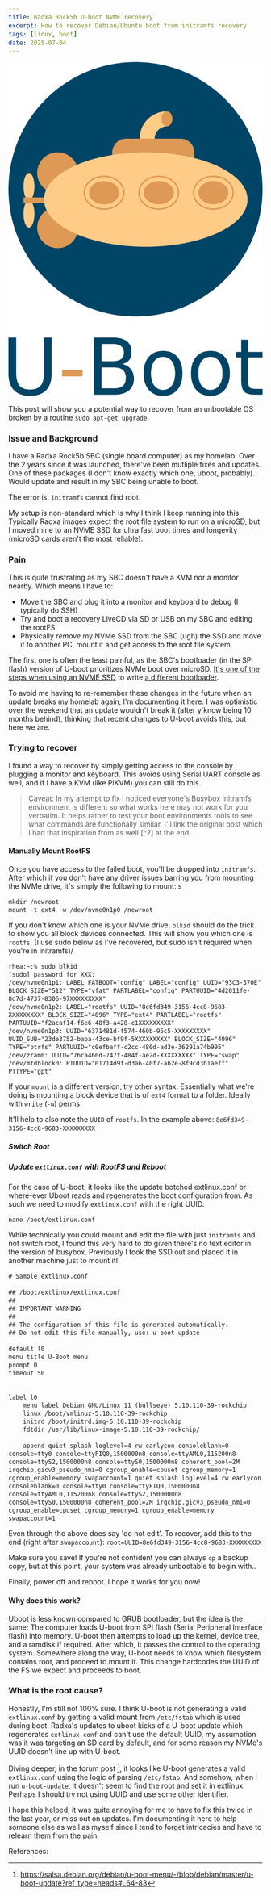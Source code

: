 ```yaml
---             
title: Radxa Rock5b U-boot NVME recovery
excerpt: How to recover Debian/Ubuntu boot from initramfs recovery
tags: [linux, boot]        
date: 2025-07-04        
---             
```


<p align="center">
  <img src="/images/u-boot-logo.png"/>
</p>

This post will show you a potential way to recover from an unbootable OS broken by a routine `sudo apt-get upgrade`. 


### Issue and Background 

I have a Radxa Rock5b SBC (single board computer) as my homelab. Over the 2 years since it was launched, there've been mutliple fixes and updates. One of these packages (I don't know exactly which one, uboot, probably). Would update and result in my SBC being unable to boot. 

The error is: `initramfs` cannot find root.

My setup is non-standard which is why I think I keep running into this. Typically Radxa images expect the root file system to run on a microSD, but I moved mine to an NVME SSD for ultra fast boot times and longevity (microSD cards aren't the most reliable).

### Pain 

This is quite frustrating as my SBC doesn't have a KVM nor a monitor nearby. Which means I have to:
 - Move the SBC and plug it into a monitor and keyboard to debug (I typically do SSH)
 - Try and boot a recovery LiveCD via SD or USB on my SBC and editing the rootFS.
 - Physically *remove* my NVMe SSD from the SBC (ugh) the SSD and move it to another PC, mount it and get access to the root file system. 

The first one is often the least painful, as the SBC's bootloader (in the SPI flash) version of U-boot prioritizes NVMe boot over microSD. [It's one of the steps when using an NVME SSD](https://wiki.radxa.com/Rock5/install/nvme) to write [a different bootloader](https://wiki.radxa.com/Rock5/install/spi). 

To avoid me having to re-remember these changes in the future when an update breaks my homelab again, I'm documenting it here. I was optimistic over the weekend that an update wouldn't break it (after y'know being 10 months behind), thinking that recent changes to U-boot avoids this, but here we are.

### Trying to recover

I found a way to recover by simply getting access to the console by plugging a monitor and keyboard. This avoids using Serial UART console as well, and if I have a KVM (like PiKVM) you can still do this. 

> Caveat: In my attempt to fix I noticed everyone's Busybox Initramfs environment is different so what works here may not work for you verbatim. It helps rather to test your boot environments tools to see what commands are functionally similar. I'll link the original post which I had that inspiration from as well [^2] at the end.

#### Manually Mount RootFS

Once you have access to the failed boot, you'll be dropped into `initramfs`. After which if you don't have any driver issues barring you from mounting the NVMe drive, it's simply the following to mount: 
s
```
mkdir /newroot
mount -t ext4 -w /dev/nvme0n1p0 /newroot
```

If you don't know which one is your NVMe drive, `blkid` should do the trick to show you all block devices connected. This will show you which one is `rootfs`. (I use sudo below as I've recovered, but sudo isn't required when you're in initramfs)/ 

```
rhea:~:% sudo blkid
[sudo] password for XXX:
/dev/nvme0n1p1: LABEL_FATBOOT="config" LABEL="config" UUID="93C3-370E" BLOCK_SIZE="512" TYPE="vfat" PARTLABEL="config" PARTUUID="4d2011fe-8d7d-4737-8306-97XXXXXXXXX"
/dev/nvme0n1p2: LABEL="rootfs" UUID="8e6fd349-3156-4cc8-9683-XXXXXXXXX" BLOCK_SIZE="4096" TYPE="ext4" PARTLABEL="rootfs" PARTUUID="f2acaf14-f6e6-48f3-a428-c1XXXXXXXXX"
/dev/nvme0n1p3: UUID="6371481d-f574-460b-95c5-XXXXXXXXX" UUID_SUB="23de3752-baba-43ce-bf9f-5XXXXXXXXX" BLOCK_SIZE="4096" TYPE="btrfs" PARTUUID="c0efbaff-c2cc-480d-ad3e-36291a74b995"
/dev/zram0: UUID="76ca460d-747f-484f-ae2d-XXXXXXXXX" TYPE="swap"
/dev/mtdblock0: PTUUID="01714d9f-d3a6-40f7-ab2e-8f9cd3b1aeff" PTTYPE="gpt"
```

If your `mount` is a different version, try other syntax. Essentially what we're doing is mounting a block device that is of `ext4` format to a folder. Ideally with `write` (`-w`) perms.

It'll help to also note the `UUID` of `rootfs`. In the example above: `8e6fd349-3156-4cc8-9683-XXXXXXXXX`

##### Switch Root 

##### Update `extlinux.conf` with RootFS and Reboot

For the case of U-boot, it looks like the update botched extlinux.conf or where-ever Uboot reads and regenerates the boot configuration from. As such we need to modify `extlinux.conf` with the right UUID.

```
nano /boot/extlinux.conf
```

While technically you could mount and edit the file with just `initramfs` and not switch root, I found this very hard to do given there's no text editor in the version of busybox. Previously I took the SSD out and placed it in another machine just to mount it!

```
# Sample extlinux.conf

## /boot/extlinux/extlinux.conf
##
## IMPORTANT WARNING
##
## The configuration of this file is generated automatically.
## Do not edit this file manually, use: u-boot-update

default l0
menu title U-Boot menu
prompt 0
timeout 50


label l0
	menu label Debian GNU/Linux 11 (bullseye) 5.10.110-39-rockchip
	linux /boot/vmlinuz-5.10.110-39-rockchip
	initrd /boot/initrd.img-5.10.110-39-rockchip
	fdtdir /usr/lib/linux-image-5.10.110-39-rockchip/

	append quiet splash loglevel=4 rw earlycon consoleblank=0 console=tty0 console=ttyFIQ0,1500000n8 console=ttyAML0,115200n8 console=ttyS2,1500000n8 console=ttyS0,1500000n8 coherent_pool=2M irqchip.gicv3_pseudo_nmi=0 cgroup_enable=cpuset cgroup_memory=1 cgroup_enable=memory swapaccount=1 quiet splash loglevel=4 rw earlycon consoleblank=0 console=tty0 console=ttyFIQ0,1500000n8 console=ttyAML0,115200n8 console=ttyS2,1500000n8 console=ttyS0,1500000n8 coherent_pool=2M irqchip.gicv3_pseudo_nmi=0 cgroup_enable=cpuset cgroup_memory=1 cgroup_enable=memory swapaccount=1
```

Even through the above does say 'do not edit'. To recover, add this to the end (right after `swapaccount`): `root=UUID=8e6fd349-3156-4cc8-9683-XXXXXXXXX`

Make sure you save! If you're not confident you can always `cp` a backup copy, but at this point, your system was already unbootable to begin with..

Finally, power off and reboot. I hope it works for you now!

#### Why does this work?

Uboot is less known compared to GRUB bootloader, but the idea is the same: The computer loads U-boot from SPI flash (Serial Peripheral Interface flash) into memory. U-boot then attempts to load up the kernel, device tree, and a ramdisk if required. After which, it passes the control to the operating system. Somewhere along the way, U-boot needs to know which filesystem contains root, and proceed to mount it. This change hardcodes the UUID of the FS we expect and proceeds to boot.

### What is the root cause?

Honestly, I'm still not 100% sure. I think U-boot is not generating a valid `extlinux.conf` by getting a valid mount from `/etc/fstab` which is used during boot. Radxa's updates to uboot kicks of a U-boot update which regenerates `extlinux.conf` and can't use the default UUID, my assumption was it was targeting an SD card by default, and for some reason my NVMe's UUID doesn't line up with U-boot.

Diving deeper, in the forum post [^3], it looks like U-boot generates a valid `extlinux.conf` using the logic of parsing `/etc/fstab`. And somehow, when I run `u-boot-update`, it doesn't seem to find the root and set it in extlinux. Perhaps I should try not using UUID and use some other identifier. 

I hope this helped, it was quite annoying for me to have to fix this twice in the last year, or miss out on updates. I'm documenting it here to help someone else as well as myself since I tend to forget intricacies and have to relearn them from the pain.

References:

[^1]: https://unix.stackexchange.com/questions/546125/how-does-initramfs-mount-root-filesystem
[2]: https://forum.radxa.com/t/radxa-debian-distribution-on-a-rock-5b-bricked-with-root-complaint-on-boot-after-aptitude-upgrade/22229
[^3]: https://salsa.debian.org/debian/u-boot-menu/-/blob/debian/master/u-boot-update?ref_type=heads#L64-83
